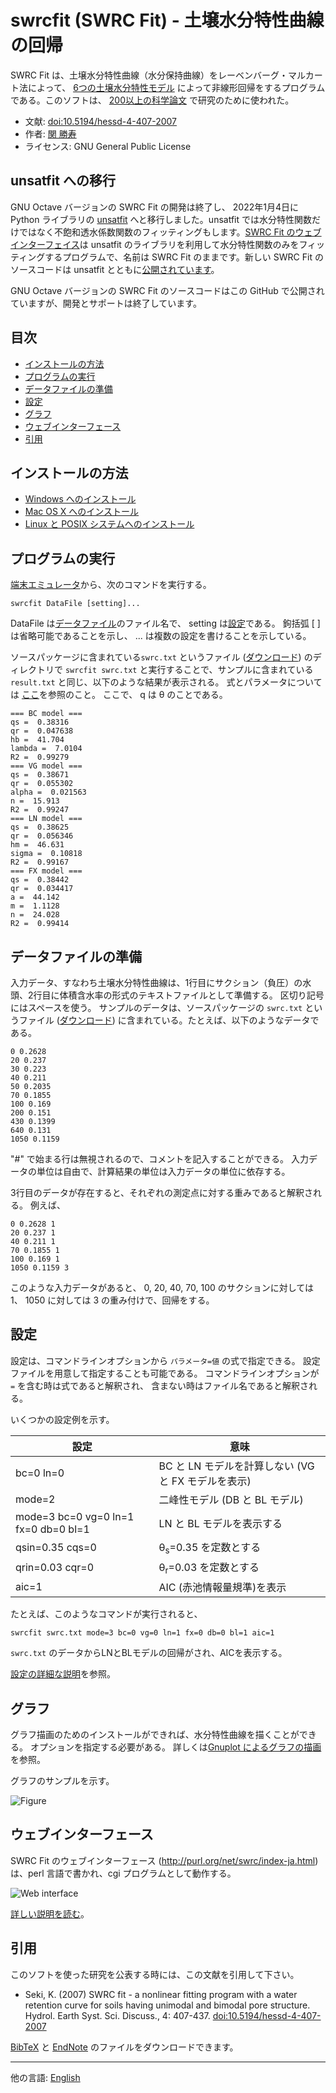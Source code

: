 # swrcfit (SWRC Fit) - 土壌水分特性曲線の回帰

SWRC Fit は、土壌水分特性曲線（水分保持曲線）をレーベンバーグ・マルカート法によって、
[6つの土壌水分特性モデル](model.md)
によって非線形回帰をするプログラムである。このソフトは、
[200以上の科学論文](http://scholar.google.com/scholar?oi=bibs&hl=en&cites=7295614925292719046)
で研究のために使われた。

* 文献: [doi:10.5194/hessd-4-407-2007](http://dx.doi.org/10.5194/hessd-4-407-2007)
* 作者: [関 勝寿](http://researchmap.jp/sekik/)
* ライセンス: GNU General Public License

## unsatfit への移行
GNU Octave バージョンの SWRC Fit の開発は終了し、 2022年1月4日に Python ライブラリの [unsatfit](https://sekika.github.io/unsatfit/) へと移行しました。unsatfit では水分特性関数だけではなく不飽和透水係数関数のフィッティングもします。[SWRC Fit のウェブインターフェイス](http://purl.org/net/swrc/)は unsatfit のライブラリを利用して水分特性関数のみをフィッティングするプログラムで、名前は SWRC Fit のままです。新しい SWRC Fit のソースコードは unsatfit とともに[公開されています](https://github.com/sekika/unsatfit/tree/main/swrcfit)。

GNU Octave バージョンの SWRC Fit のソースコードはこの GitHub で公開されていますが、開発とサポートは終了しています。

## 目次

- [インストールの方法](#インストールの方法)
- [プログラムの実行](#プログラムの実行)
- [データファイルの準備](#データファイルの準備)
- [設定](#設定)
- [グラフ](#グラフ)
- [ウェブインターフェース](#ウェブインターフェース)
- [引用](#引用)

## インストールの方法

- [Windows へのインストール](install-windows.md)
- [Mac OS X へのインストール](install-mac.md)
- [Linux と POSIX システムへのインストール](install-linux.md)

## プログラムの実行

[端末エミュレータ](http://ja.wikipedia.org/wiki/%E7%AB%AF%E6%9C%AB%E3%82%A8%E3%83%9F%E3%83%A5%E3%83%AC%E3%83%BC%E3%82%BF)から、次のコマンドを実行する。

```
swrcfit DataFile [setting]...
```

DataFile は[データファイル](#データファイルの準備)のファイル名で、
setting は[設定](#設定)である。
鉤括弧 [ ] は省略可能であることを示し、 ... は複数の設定を書けることを示している。

ソースパッケージに含まれている`swrc.txt` というファイル
([ダウンロード](https://raw.githubusercontent.com/sekika/swrcfit/master/swrc.txt))
のディレクトリで
`swrcfit swrc.txt` と実行することで、サンプルに含まれている
`result.txt` と同じ、以下のような結果が表示される。
式とパラメータについては
[ここ](https://github.com/sekika/swrcfit/wiki/SWRC-models)を参照のこと。
ここで、 q は &theta; のことである。

```
=== BC model ===
qs =  0.38316
qr =  0.047638
hb =  41.704
lambda =  7.0104
R2 =  0.99279
=== VG model ===
qs =  0.38671
qr =  0.055302
alpha =  0.021563
n =  15.913
R2 =  0.99247
=== LN model ===
qs =  0.38625
qr =  0.056346
hm =  46.631
sigma =  0.10818
R2 =  0.99167
=== FX model ===
qs =  0.38442
qr =  0.034417
a =  44.142
m =  1.1128
n =  24.028
R2 =  0.99414
```

## データファイルの準備

入力データ、すなわち土壌水分特性曲線は、1行目にサクション（負圧）の水頭、2行目に体積含水率の形式のテキストファイルとして準備する。
区切り記号にはスペースを使う。
サンプルのデータは、ソースパッケージの `swrc.txt` というファイル
([ダウンロード](https://raw.githubusercontent.com/sekika/swrcfit/master/swrc.txt))
に含まれている。たとえば、以下のようなデータである。

```
0 0.2628
20 0.237
30 0.223
40 0.211
50 0.2035
70 0.1855
100 0.169
200 0.151
430 0.1399
640 0.131
1050 0.1159
```

"#" で始まる行は無視されるので、コメントを記入することができる。
入力データの単位は自由で、計算結果の単位は入力データの単位に依存する。

3行目のデータが存在すると、それぞれの測定点に対する重みであると解釈される。
例えば、

```
0 0.2628 1
20 0.237 1
40 0.211 1
70 0.1855 1
100 0.169 1
1050 0.1159 3
```

このような入力データがあると、 0, 20, 40, 70, 100 のサクションに対しては 1、
1050 に対しては 3 の重み付けで、回帰をする。

## 設定

設定は、コマンドラインオプションから `パラメータ=値` の式で指定できる。
設定ファイルを用意して指定することも可能である。
コマンドラインオプションが `=` を含む時は式であると解釈され、
含まない時はファイル名であると解釈される。

いくつかの設定例を示す。

|設定              |意味|
|------------------|----------------|
|bc=0 ln=0         |BC と LN モデルを計算しない (VG と FX モデルを表示)|
|mode=2            |二峰性モデル (DB と BL モデル)|
|mode=3 bc=0 vg=0 ln=1 fx=0 db=0 bl=1 |LN と BL モデルを表示する|
|qsin=0.35 cqs=0   |&theta;<sub>s</sub>=0.35 を定数とする|
|qrin=0.03 cqr=0   |&theta;<sub>r</sub>=0.03 を定数とする|
|aic=1             |AIC (赤池情報量規準)を表示|

たとえば、このようなコマンドが実行されると、
```
swrcfit swrc.txt mode=3 bc=0 vg=0 ln=1 fx=0 db=0 bl=1 aic=1
```
`swrc.txt` のデータからLNとBLモデルの回帰がされ、AICを表示する。

[設定の詳細な説明](setting.md)を参照。

## グラフ

グラフ描画のためのインストールができれば、水分特性曲線を描くことができる。
オプションを指定する必要がある。
詳しくは[Gnuplot によるグラフの描画](graph.md)を参照。

グラフのサンプルを示す。

![Figure](https://raw.githubusercontent.com/sekika/swrcfit-cgi/master/img/sample1.png)

## ウェブインターフェース

SWRC Fit のウェブインターフェース (http://purl.org/net/swrc/index-ja.html)
は、perl 言語で書かれ、cgi プログラムとして動作する。

![Web interface](https://raw.githubusercontent.com/sekika/swrcfit-web/master/img/fig2.png)

[詳しい説明を読む](http://seki.webmasters.gr.jp/swrc/help-ja.html)。


## 引用

このソフトを使った研究を公表する時には、この文献を引用して下さい。

* Seki, K. (2007) SWRC fit - a nonlinear fitting program with a water
  retention curve for soils having unimodal and bimodal pore structure.
  Hydrol. Earth Syst. Sci. Discuss., 4: 407-437.
  [doi:10.5194/hessd-4-407-2007](http://dx.doi.org/10.5194/hessd-4-407-2007)

[BibTeX](http://www.hydrol-earth-syst-sci-discuss.net/4/407/2007/hessd-4-407-2007.bib)
と [EndNote](http://www.hydrol-earth-syst-sci-discuss.net/4/407/2007/hessd-4-407-2007.ris)
のファイルをダウンロードできます。

----
他の言語: [English](../en/README.md)
